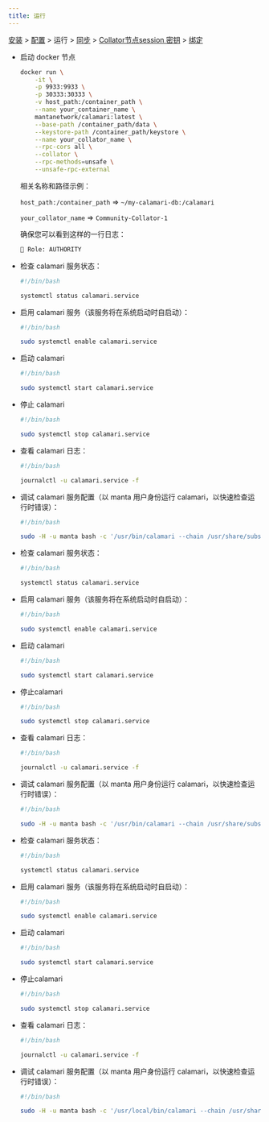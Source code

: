 ```yaml
---
title: 运行
---
```


[安装](installation) > [配置](configuration) > 运行 > [同步](sync) > [Collator节点session 密钥](keys) > [绑定](bond)

<Tabs groupId="os">
<TabItem value="docker" label="docker">

- 启动 docker 节点

    ```bash
    docker run \
        -it \
        -p 9933:9933 \
        -p 30333:30333 \
        -v host_path:/container_path \
        --name your_container_name \
        mantanetwork/calamari:latest \
        --base-path /container_path/data \
        --keystore-path /container_path/keystore \
        --name your_collator_name \
        --rpc-cors all \
        --collator \
        --rpc-methods=unsafe \
        --unsafe-rpc-external
    ```

    相关名称和路径示例：

    `host_path:/container_path` => `~/my-calamari-db:/calamari`

    `your_collator_name` => `Community-Collator-1`

    确保您可以看到这样的一行日志：

     ```bash
    👤 Role: AUTHORITY
    ```

</TabItem>
<TabItem value="fedora" label="fedora">

- 检查 calamari 服务状态：

    ```bash
    #!/bin/bash

    systemctl status calamari.service
    ```

- 启用 calamari 服务（该服务将在系统启动时自启动）：

    ```bash
    #!/bin/bash

    sudo systemctl enable calamari.service
    ```

- 启动 calamari

    ```bash
    #!/bin/bash

    sudo systemctl start calamari.service
    ```

- 停止 calamari

    ```bash
    #!/bin/bash

    sudo systemctl stop calamari.service
    ```

- 查看 calamari 日志：

    ```bash
    #!/bin/bash

    journalctl -u calamari.service -f
    ```

- 调试 calamari 服务配置（以 manta 用户身份运行 calamari，以快速检查运行时错误）：

    ```bash
    #!/bin/bash

    sudo -H -u manta bash -c '/usr/bin/calamari --chain /usr/share/substrate/calamari.json --base-path /var/lib/substrate --port 31333 --ws-port 9144 --ws-max-connections 100 --rpc-port 9133 --rpc-cors all --rpc-methods safe --state-cache-size 0 --bootnodes /dns/crispy.calamari.systems/tcp/30333/p2p/12D3KooWNE4LBfkYB2B7D4r9vL54YMMGsfAsXdkhWfBw8VHJSEQc /dns/crunchy.calamari.systems/tcp/30333/p2p/12D3KooWL3ELxcoMGA6han3wPQoym5DKbYHqkWkCuqyjaCXpyJTt /dns/hotdog.calamari.systems/tcp/30333/p2p/12D3KooWBdto53HnArmLdtf2RXzNWti7hD5mML7DWGZPD8q4cywv /dns/tasty.calamari.systems/tcp/30333/p2p/12D3KooWGs2hfnRQ3Y2eAoUyWKUL3g7Jmcsf8FpyhVYeNpXeBMSu /dns/tender.calamari.systems/tcp/30333/p2p/12D3KooWNXZeUSEKRPsp1yiDH99qSVawQSWHqG4umPjgHsn1joci -- --chain /usr/share/substrate/kusama.json'
    ```

</TabItem>
<TabItem value="ubuntu" label="ubuntu">

- 检查 calamari 服务状态：

    ```bash
    #!/bin/bash

    systemctl status calamari.service
    ```

- 启用 calamari 服务（该服务将在系统启动时自启动）：

    ```bash
    #!/bin/bash

    sudo systemctl enable calamari.service
    ```

- 启动 calamari

    ```bash
    #!/bin/bash

    sudo systemctl start calamari.service
    ```

- 停止calamari

    ```bash
    #!/bin/bash

    sudo systemctl stop calamari.service
    ```

- 查看 calamari 日志：

    ```bash
    #!/bin/bash

    journalctl -u calamari.service -f
    ```

- 调试 calamari 服务配置（以 manta 用户身份运行 calamari，以快速检查运行时错误）：

    ```bash
    #!/bin/bash

    sudo -H -u manta bash -c '/usr/bin/calamari --chain /usr/share/substrate/calamari.json --base-path /var/lib/substrate --port 31333 --ws-port 9144 --ws-max-connections 100 --rpc-port 9133 --rpc-cors all --rpc-methods safe --state-cache-size 0 --bootnodes /dns/crispy.calamari.systems/tcp/30333/p2p/12D3KooWNE4LBfkYB2B7D4r9vL54YMMGsfAsXdkhWfBw8VHJSEQc /dns/crunchy.calamari.systems/tcp/30333/p2p/12D3KooWL3ELxcoMGA6han3wPQoym5DKbYHqkWkCuqyjaCXpyJTt /dns/hotdog.calamari.systems/tcp/30333/p2p/12D3KooWBdto53HnArmLdtf2RXzNWti7hD5mML7DWGZPD8q4cywv /dns/tasty.calamari.systems/tcp/30333/p2p/12D3KooWGs2hfnRQ3Y2eAoUyWKUL3g7Jmcsf8FpyhVYeNpXeBMSu /dns/tender.calamari.systems/tcp/30333/p2p/12D3KooWNXZeUSEKRPsp1yiDH99qSVawQSWHqG4umPjgHsn1joci -- --chain /usr/share/substrate/kusama.json'
    ```

</TabItem>
<TabItem value="linux" label="other linux">

- 检查 calamari 服务状态：

    ```bash
    #!/bin/bash

    systemctl status calamari.service
    ```

- 启用 calamari 服务（该服务将在系统启动时自启动）：

    ```bash
    #!/bin/bash

    sudo systemctl enable calamari.service
    ```

- 启动 calamari

    ```bash
    #!/bin/bash

    sudo systemctl start calamari.service
    ```

- 停止calamari

    ```bash
    #!/bin/bash

    sudo systemctl stop calamari.service
    ```

- 查看 calamari 日志：

    ```bash
    #!/bin/bash

    journalctl -u calamari.service -f
    ```

- 调试 calamari 服务配置（以 manta 用户身份运行 calamari，以快速检查运行时错误）：

    ```bash
    #!/bin/bash

    sudo -H -u manta bash -c '/usr/local/bin/calamari --chain /usr/share/substrate/calamari.json --base-path /var/lib/substrate --port 31333 --ws-port 9144 --ws-max-connections 100 --rpc-port 9133 --rpc-cors all --rpc-methods safe --state-cache-size 0 --bootnodes /dns/crispy.calamari.systems/tcp/30333/p2p/12D3KooWNE4LBfkYB2B7D4r9vL54YMMGsfAsXdkhWfBw8VHJSEQc /dns/crunchy.calamari.systems/tcp/30333/p2p/12D3KooWL3ELxcoMGA6han3wPQoym5DKbYHqkWkCuqyjaCXpyJTt /dns/hotdog.calamari.systems/tcp/30333/p2p/12D3KooWBdto53HnArmLdtf2RXzNWti7hD5mML7DWGZPD8q4cywv /dns/tasty.calamari.systems/tcp/30333/p2p/12D3KooWGs2hfnRQ3Y2eAoUyWKUL3g7Jmcsf8FpyhVYeNpXeBMSu /dns/tender.calamari.systems/tcp/30333/p2p/12D3KooWNXZeUSEKRPsp1yiDH99qSVawQSWHqG4umPjgHsn1joci -- --chain /usr/share/substrate/kusama.json'
    ```

</TabItem>
</Tabs>
